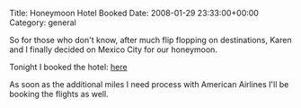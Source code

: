 Title: Honeymoon Hotel Booked
Date: 2008-01-29 23:33:00+00:00
Category: general

So for those who don't know, after much flip flopping on destinations, Karen
and I finally decided on Mexico City for our honeymoon.

  
  
  
Tonight I booked the hotel:
[here](http://www.expedia.com/pub/agent.dll/qscr=dspv/htid=8165)

  
  
  
As soon as the additional miles I need process with American Airlines I'll be
booking the flights as well.

